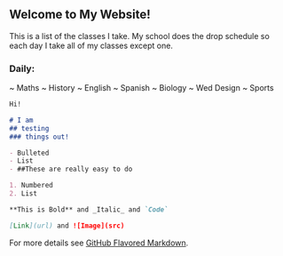 ## Welcome to My Website!

This is a list of the classes I take. 
My school does the drop schedule so each day I take all of my classes except one.

### Daily:
~ Maths
~ History
~ English
~ Spanish
~ Biology
~ Wed Design
~ Sports

```markdown
Hi!

# I am
## testing
### things out!

- Bulleted
- List
- ##These are really easy to do

1. Numbered
2. List

**This is Bold** and _Italic_ and `Code` 

[Link](url) and ![Image](src)
```

For more details see [GitHub Flavored Markdown](https://guides.github.com/features/mastering-markdown/).
